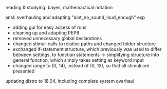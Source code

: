 reading & studying: bayes, mathemactical notation

ansl: overhauling and adapting "aint_no_sound_loud_enough" exp
- adding gui for easy access of runs
- cleaning up and adapting PEP8
- removed unnecessary global declarations
- changed stimuli calls to relative paths and changed folder structure
- exchanged if-statement structure, which previously was used to differ between settings, to function statements
         -> simplifying structure into general function, which simply takes setting as keyword input
- changed range to (0, 14), instead of (0, 13), so that all stimuli are presented
           
updating distro to 18.04, including complete system overhaul
